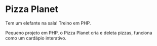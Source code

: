 # Pizza Planet

Tem um elefante na sala! Treino em PHP.

Pequeno projeto em PHP, o Pizza Planet cria e deleta pizzas, funciona como um cardápio interativo. 
